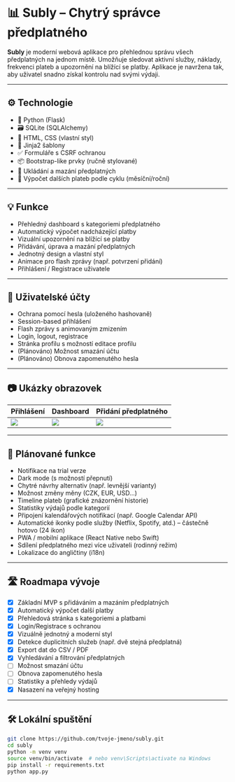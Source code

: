 

# 📊 Subly – Chytrý správce předplatného

**Subly** je moderní webová aplikace pro přehlednou správu všech předplatných na jednom místě. Umožňuje sledovat aktivní služby, náklady, frekvenci plateb a upozornění na blížící se platby. Aplikace je navržena tak, aby uživatel snadno získal kontrolu nad svými výdaji.

---

## ⚙️ Technologie

- 🐍 Python (Flask)
- 🗃 SQLite (SQLAlchemy)
- 🎨 HTML, CSS (vlastní styl)
- 📄 Jinja2 šablony
- ✅ Formuláře s CSRF ochranou
- 📦 Bootstrap-like prvky (ručně stylované)
- 💾 Ukládání a mazání předplatných
- 📅 Výpočet dalších plateb podle cyklu (měsíční/roční)

---

## 💡 Funkce

- Přehledný dashboard s kategoriemi předplatného
- Automatický výpočet nadcházející platby
- Vizuální upozornění na blížící se platby
- Přidávání, úprava a mazání předplatných
- Jednotný design a vlastní styl
- Animace pro flash zprávy (např. potvrzení přidání)
- Přihlášení / Registrace uživatele

---

## 🔐 Uživatelské účty

- Ochrana pomocí hesla (uloženého hashovaně)
- Session-based přihlášení
- Flash zprávy s animovaným zmizením
- Login, logout, registrace
- Stránka profilu s možností editace profilu
- (Plánováno) Možnost smazání účtu
- (Plánováno) Obnova zapomenutého hesla

---

## 📷 Ukázky obrazovek

| Přihlášení | Dashboard | Přidání předplatného |
|-----------|-----------|-----------------------|
| ![](screenshots/login.png) | ![](screenshots/dashboard.png) | ![](screenshots/add_subscription.png) |

---

## 🚀 Plánované funkce

- Notifikace na trial verze
- Dark mode (s možností přepnutí)
- Chytré návrhy alternativ (např. levnější varianty)
- Možnost změny měny (CZK, EUR, USD...)
- Timeline plateb (grafické znázornění historie)
- Statistiky výdajů podle kategorií
- Připojení kalendářových notifikací (např. Google Calendar API)
- Automatické ikonky podle služby (Netflix, Spotify, atd.) – částečně hotovo (24 ikon)
- PWA / mobilní aplikace (React Native nebo Swift)
- Sdílení předplatného mezi více uživateli (rodinný režim)
- Lokalizace do angličtiny (i18n)

---

## 🛣 Roadmapa vývoje

- [x] Základní MVP s přidáváním a mazáním předplatných
- [x] Automatický výpočet další platby
- [x] Přehledová stránka s kategoriemi a platbami
- [x] Login/Registrace s ochranou
- [x] Vizuálně jednotný a moderní styl
- [x] Detekce duplicitních služeb (např. dvě stejná předplatná)
- [x] Export dat do CSV / PDF
- [x] Vyhledávání a filtrování předplatných
- [ ] Možnost smazání účtu
- [ ] Obnova zapomenutého hesla
- [ ] Statistiky a přehledy výdajů
- [x] Nasazení na veřejný hosting

---

## 🛠 Lokální spuštění

```bash
git clone https://github.com/tvoje-jmeno/subly.git
cd subly
python -m venv venv
source venv/bin/activate  # nebo venv\Scripts\activate na Windows
pip install -r requirements.txt
python app.py
```
